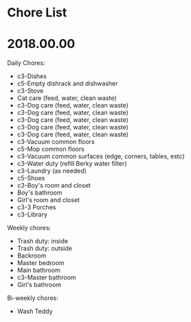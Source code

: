 # Chore List
# 2018.00.00



Daily Chores:
   * c3-Dishes
   * c5-Empty dishrack and dishwasher
   * c3-Stove
   * Cat care (feed, water, clean waste)
   * c3-Dog care (feed, water, clean waste)
   * c3-Dog care (feed, water, clean waste)
   * c3-Dog care (feed, water, clean waste)
   * c3-Dog care (feed, water, clean waste)
   * c3-Dog care (feed, water, clean waste)
   * c3-Vacuum common floors
   * c5-Mop common floors
   * c3-Vacuum common surfaces (edge, corners, tables, estc)
   * c3-Water duty (refill Berky water filter)
   * c3-Laundry (as needed)
   * c5-Shoes
   * c3-Boy's room and closet
   * Boy's bathroom
   * Girl's room and closet
   * c3-3 Porches
   * c3-Library




Weekly chores:
   * Trash duty: inside
   * Trash duty: outside
   * Backroom
   * Master bedroom
   * Main bathroom
   * c3-Master bathroom
   * Girl's bathroom





Bi-weekly chores:
   * Wash Teddy
